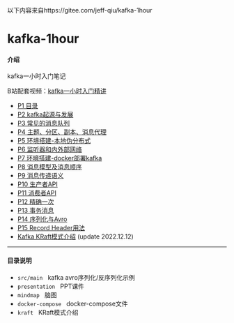 以下内容来自https://gitee.com/jeff-qiu/kafka-1hour


# kafka-1hour

#### 介绍

kafka一小时入门笔记

B站配套视频：[kafka一小时入门精讲](https://www.bilibili.com/video/BV1h94y1Q7Xg)

* [P1 目录](https://www.bilibili.com/video/BV1h94y1Q7Xg?p=1)
* [P2 kafka起源与发展](https://www.bilibili.com/video/BV1h94y1Q7Xg?p=2)
* [P3 常见的消息队列](https://www.bilibili.com/video/BV1h94y1Q7Xg?p=3)
* [P4 主题、分区、副本、消息代理](https://www.bilibili.com/video/BV1h94y1Q7Xg?p=4)
* [P5 环境搭建-本地伪分布式](https://www.bilibili.com/video/BV1h94y1Q7Xg?p=5)
* [P6 监听器和内外部网络](https://www.bilibili.com/video/BV1h94y1Q7Xg?p=6)
* [P7 环境搭建-docker部署kafka](https://www.bilibili.com/video/BV1h94y1Q7Xg?p=7)
* [P8 消息模型及消息顺序](https://www.bilibili.com/video/BV1h94y1Q7Xg?p=8)
* [P9 消息传递语义](https://www.bilibili.com/video/BV1h94y1Q7Xg?p=9)
* [P10 生产者API](https://www.bilibili.com/video/BV1h94y1Q7Xg?p=10)
* [P11 消费者API](https://www.bilibili.com/video/BV1h94y1Q7Xg?p=11)
* [P12 精确一次](https://www.bilibili.com/video/BV1h94y1Q7Xg?p=12)
* [P13 事务消息](https://www.bilibili.com/video/BV1h94y1Q7Xg?p=13)
* [P14 序列化与Avro](https://www.bilibili.com/video/BV1h94y1Q7Xg?p=14)
* [P15 Record Header用法](https://www.bilibili.com/video/BV1h94y1Q7Xg?p=15)
* [Kafka KRaft模式介绍](https://www.bilibili.com/video/BV1XV4y1w7wZ/) (update 2022.12.12)

---

#### 目录说明

- `src/main` &nbsp;&nbsp;kafka avro序列化/反序列化示例
- `presentation` &nbsp;&nbsp;PPT课件
- `mindmap` &nbsp;&nbsp;脑图
- `docker-compose` &nbsp;&nbsp;docker-compose文件
- `kraft` &nbsp;&nbsp;KRaft模式介绍
